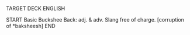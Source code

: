 TARGET DECK
ENGLISH

START
Basic
Buckshee
Back: adj. & adv. Slang free of charge. [corruption of *baksheesh]
END
